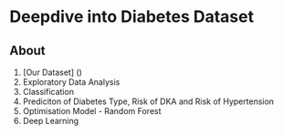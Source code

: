 # Deepdive into Diabetes Dataset

## About 
1) [Our Dataset] ()
2) Exploratory Data Analysis
3) Classification
4) Prediciton of Diabetes Type, Risk of DKA and Risk of Hypertension
5) Optimisation Model - Random Forest
6) Deep Learning





